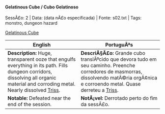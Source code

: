 ﻿

#### Gelatinous Cube / Cubo Gelatinoso

SessÃ£o: 2 | Data: (data nÃ£o especificada) | Fonte: s02.txt | Tags: monstro, dungeon hazard

[Gelatinous Cube](gelatinous_cube.png)

| English | PortuguÃªs |
|---------|-----------|
| **Description:** Huge, transparent ooze that engulfs everything in its path. Fills dungeon corridors, dissolving all organic material and corroding metal. Nearly dissolved [Triss](triss.md). | **DescriÃ§Ã£o:** Grande cubo translÃºcido que devora tudo em seu caminho. Preenche corredores de masmorras, dissolvendo matÃ©ria orgÃ¢nica e corroendo metal. Quase derreteu a [Triss](triss.md). |
| **Notable:** Defeated near the end of the session. | **NotÃ¡vel:** Derrotado perto do fim da sessÃ£o. |


























